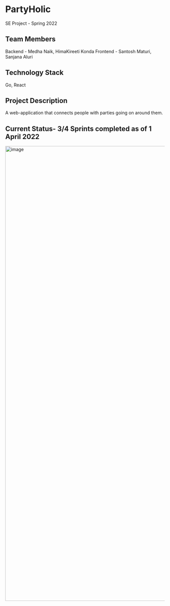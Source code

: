 # PartyHolic
SE Project - Spring 2022

## Team Members
Backend - Medha Naik, HimaKireeti Konda 
Frontend - Santosh Maturi, Sanjana Aluri

## Technology Stack
Go, React

## Project Description
A web-application that connects people with parties going on around them.


## Current Status- 3/4 Sprints completed as of 1 April 2022

<img width="1440" alt="image" src="https://user-images.githubusercontent.com/15062925/161360216-4a609c5c-437d-47b0-b6ac-6adab108c6f5.png">
